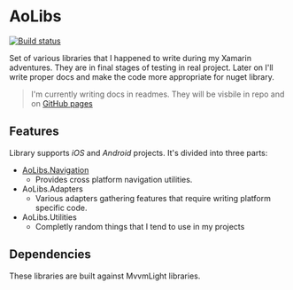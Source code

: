 # AoLibs
[![Build status](https://ci.appveyor.com/api/projects/status/pncu3m9pc5v6w5q4/branch/master?svg=true)](https://ci.appveyor.com/project/Drutol/aolibs/branch/master)


Set of various libraries that I happened to write during my Xamarin adventures. They are in final stages of testing in real project. Later on I'll write proper docs and make the code more appropriate for nuget library.

> I'm currently writing docs in readmes. They will be visbile in repo and on [GitHub pages](https://drutol.github.io/AoLibs/)

## Features 

Library supports _iOS_ and _Android_ projects. It's divided into three parts:
* [AoLibs.Navigation](https://drutol.github.io/AoLibs/Navigation)
  * Provides cross platform navigation utilities.
* AoLibs.Adapters
  * Various adapters gathering features that require writing platform specific code.
* AoLibs.Utilities
  * Completly random things that I tend to use in my projects
  
## Dependencies

These libraries are built against MvvmLight libraries.
 
